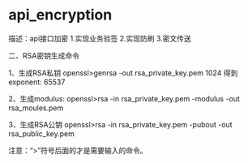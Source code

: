 # api_encryption
描述：api接口加密
1.实现业务验签
2.实现防刷
3.密文传送



 
二、RSA密钥生成命令

1、生成RSA私钥
openssl>genrsa -out rsa_private_key.pem 1024
	得到exponent: 65537

2、生成modulus:
openssl>rsa -in rsa_private_key.pem  -modulus  -out rsa_moules.pem

3、生成RSA公钥
openssl>rsa -in rsa_private_key.pem -pubout -out rsa_public_key.pem

注意：“>”符号后面的才是需要输入的命令。
 
 

